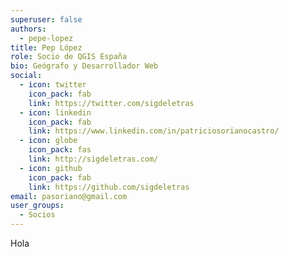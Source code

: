 ```yaml
---
superuser: false
authors:
  - pepe-lopez
title: Pep López
role: Socio de QGIS España
bio: Geógrafo y Desarrollador Web
social:
  - icon: twitter
    icon_pack: fab
    link: https://twitter.com/sigdeletras
  - icon: linkedin
    icon_pack: fab
    link: https://www.linkedin.com/in/patriciosorianocastro/
  - icon: globe
    icon_pack: fas
    link: http://sigdeletras.com/
  - icon: github
    icon_pack: fab
    link: https://github.com/sigdeletras
email: pasoriano@gmail.com
user_groups:
  - Socios
---
```


Hola
